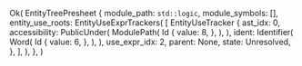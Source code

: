 Ok(
    EntityTreePresheet {
        module_path: `std::logic`,
        module_symbols: [],
        entity_use_roots: EntityUseExprTrackers(
            [
                EntityUseTracker {
                    ast_idx: 0,
                    accessibility: PublicUnder(
                        ModulePath(
                            Id {
                                value: 8,
                            },
                        ),
                    ),
                    ident: Identifier(
                        Word(
                            Id {
                                value: 6,
                            },
                        ),
                    ),
                    use_expr_idx: 2,
                    parent: None,
                    state: Unresolved,
                },
            ],
        ),
    },
)